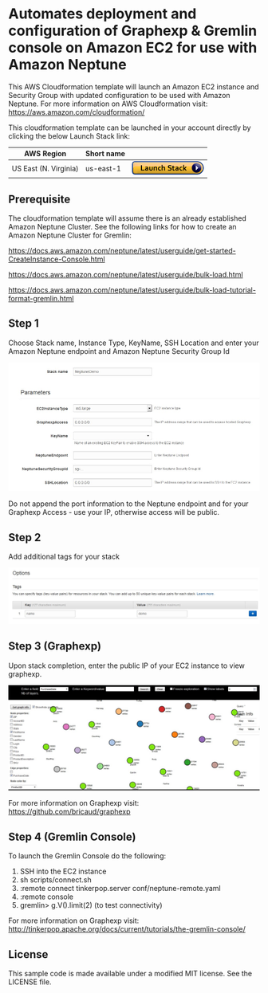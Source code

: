 # Automates deployment and configuration of Graphexp & Gremlin console on Amazon EC2 for use with Amazon Neptune 

This AWS Cloudformation template will launch an Amazon EC2 instance and Security Group with updated configuration to be used with Amazon Neptune. For more information on AWS Cloudformation visit: https://aws.amazon.com/cloudformation/


This cloudformation template can be launched in your account directly by clicking the below Launch Stack link:


| AWS Region | Short name | | 
| -- | -- | -- |
| US East (N. Virginia) | us-east-1 | [![cloudformation-launch-button](images/cloudformation-launch-stack.png)](https://console.aws.amazon.com/cloudformation/home?region=us-east-1#/stacks/new?stackName=NeptuneDemo&templateURL=https://s3.amazonaws.com/neptune-labs/cloudformation/gremlin-client-tools-cfn.json) |


## Prerequisite

The cloudformation template will assume there is an already established Amazon Neptune Cluster. See the following links for how to create an Amazon Neptune Cluster for Gremlin:  

https://docs.aws.amazon.com/neptune/latest/userguide/get-started-CreateInstance-Console.html

https://docs.aws.amazon.com/neptune/latest/userguide/bulk-load.html

https://docs.aws.amazon.com/neptune/latest/userguide/bulk-load-tutorial-format-gremlin.html


## Step 1

Choose Stack name, Instance Type, KeyName, SSH Location and enter your Amazon Neptune endpoint and Amazon Neptune Security Group Id

![cloudformation](images/step1.jpg)

Do not append the port information to the Neptune endpoint and for your Graphexp Access - use your IP, otherwise access will be public.


## Step 2

Add additional tags for your stack

![cloudformation](images/step2.jpg)


## Step 3 (Graphexp)

Upon stack completion, enter the public IP of your EC2 instance to view graphexp.

![cloudformation](images/step3.jpg)

For more information on Graphexp visit: https://github.com/bricaud/graphexp

## Step 4 (Gremlin Console)

To launch the Gremlin Console do the following: 

1. SSH into the EC2 instance
2. sh scripts/connect.sh
3. :remote connect tinkerpop.server conf/neptune-remote.yaml
4. :remote console
5. gremlin> g.V().limit(2) (to test connectivity)


For more information on Graphexp visit: http://tinkerpop.apache.org/docs/current/tutorials/the-gremlin-console/

## License

This sample code is made available under a modified MIT license. See the LICENSE file.
